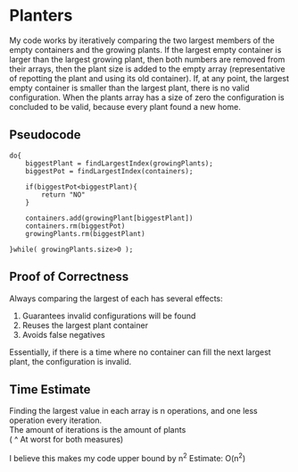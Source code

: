# Planters

My code works by iteratively comparing the two largest members of the empty containers and the growing plants. If the largest empty container is larger than the largest growing plant, then both numbers are removed from their arrays, then the plant size is added to the empty array (representative of repotting the plant and using its old container). If, at any point, the largest empty container is smaller than the largest plant, there is no valid configuration. When the plants array has a size of zero the configuration is concluded to be valid, because every plant found a new home.

## Pseudocode 

    do{
        biggestPlant = findLargestIndex(growingPlants);
        biggestPot = findLargestIndex(containers);

        if(biggestPot<biggestPlant){
            return "NO"
        }

        containers.add(growingPlant[biggestPlant])
        containers.rm(biggestPot)
        growingPlants.rm(biggestPlant)

    }while( growingPlants.size>0 );

## Proof of Correctness

Always comparing the largest of each has several effects:
1) Guarantees invalid configurations will be found 
2) Reuses the largest plant container 
3) Avoids false negatives

Essentially, if there is a time where no container can fill the next largest plant, the configuration is invalid.

## Time Estimate

Finding the largest value in each array is n operations, and one less operation every iteration.  
The amount of iterations is the amount of plants  
( ^ At worst for both measures)

I believe this makes my code upper bound by n<sup>2</sup>
Estimate: O(n<sup>2</sup>)